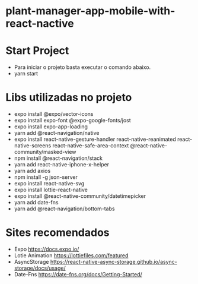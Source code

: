# plant-manager-app-mobile-with-react-nactive

# Start Project
- Para iniciar o projeto basta executar o comando abaixo.
- yarn start

# Libs utilizadas no projeto
- expo install @expo/vector-icons
- expo install expo-font @expo-google-fonts/jost
- expo install expo-app-loading
- yarn add @react-navigation/native
- expo install react-native-gesture-handler react-native-reanimated react-native-screens react-native-safe-area-context @react-native-community/masked-view
- npm install @react-navigation/stack
- yarn add react-native-iphone-x-helper
- yarn add axios
- npm install -g json-server
- expo install react-native-svg
- expo install lottie-react-native
- expo install @react-native-community/datetimepicker
- yarn add date-fns
- yarn add @react-navigation/bottom-tabs


# Sites recomendados
- Expo https://docs.expo.io/
- Lotie Animation https://lottiefiles.com/featured
- AsyncStorage https://react-native-async-storage.github.io/async-storage/docs/usage/
- Date-Fns https://date-fns.org/docs/Getting-Started/
